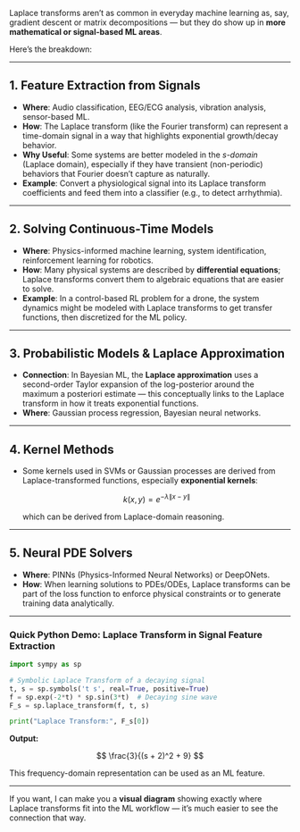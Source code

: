 Laplace transforms aren’t as common in everyday machine learning as, say, gradient descent or matrix decompositions — but they do show up in **more mathematical or signal-based ML areas**.

Here’s the breakdown:

---

## **1. Feature Extraction from Signals**

* **Where**: Audio classification, EEG/ECG analysis, vibration analysis, sensor-based ML.
* **How**: The Laplace transform (like the Fourier transform) can represent a time-domain signal in a way that highlights exponential growth/decay behavior.
* **Why Useful**: Some systems are better modeled in the *s-domain* (Laplace domain), especially if they have transient (non-periodic) behaviors that Fourier doesn’t capture as naturally.
* **Example**:
  Convert a physiological signal into its Laplace transform coefficients and feed them into a classifier (e.g., to detect arrhythmia).

---

## **2. Solving Continuous-Time Models**

* **Where**: Physics-informed machine learning, system identification, reinforcement learning for robotics.
* **How**: Many physical systems are described by **differential equations**; Laplace transforms convert them to algebraic equations that are easier to solve.
* **Example**:
  In a control-based RL problem for a drone, the system dynamics might be modeled with Laplace transforms to get transfer functions, then discretized for the ML policy.

---

## **3. Probabilistic Models & Laplace Approximation**

* **Connection**: In Bayesian ML, the **Laplace approximation** uses a second-order Taylor expansion of the log-posterior around the maximum a posteriori estimate — this conceptually links to the Laplace transform in how it treats exponential functions.
* **Where**: Gaussian process regression, Bayesian neural networks.

---

## **4. Kernel Methods**

* Some kernels used in SVMs or Gaussian processes are derived from Laplace-transformed functions, especially **exponential kernels**:

  $$
  k(x, y) = e^{-\lambda \|x - y\|}
  $$

  which can be derived from Laplace-domain reasoning.

---

## **5. Neural PDE Solvers**

* **Where**: PINNs (Physics-Informed Neural Networks) or DeepONets.
* **How**: When learning solutions to PDEs/ODEs, Laplace transforms can be part of the loss function to enforce physical constraints or to generate training data analytically.

---

### **Quick Python Demo: Laplace Transform in Signal Feature Extraction**

```python
import sympy as sp

# Symbolic Laplace Transform of a decaying signal
t, s = sp.symbols('t s', real=True, positive=True)
f = sp.exp(-2*t) * sp.sin(3*t)  # Decaying sine wave
F_s = sp.laplace_transform(f, t, s)

print("Laplace Transform:", F_s[0])
```

**Output:**

$$
\frac{3}{(s + 2)^2 + 9}
$$

This frequency-domain representation can be used as an ML feature.

---

If you want, I can make you a **visual diagram** showing exactly where Laplace transforms fit into the ML workflow — it’s much easier to see the connection that way.
